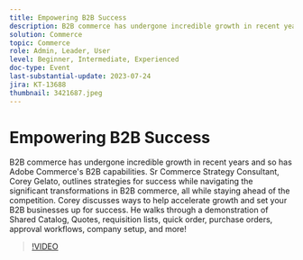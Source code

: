 ```yaml
---
title: Empowering B2B Success
description: B2B commerce has undergone incredible growth in recent years and so has Adobe Commerce's B2B capabilities. Sr Commerce Strategy Consultant, Corey Gelato, outlines strategies for success while navigating the significant transformations in B2B commerce, all while staying ahead of the competition. Corey discusses ways to help accelerate growth and set your B2B businesses up for success. He walks through a demonstration of Shared Catalog, Quotes, requisition lists, quick order, purchase orders, approval workflows, company setup, and more!
solution: Commerce
topic: Commerce
role: Admin, Leader, User
level: Beginner, Intermediate, Experienced
doc-type: Event
last-substantial-update: 2023-07-24
jira: KT-13688
thumbnail: 3421687.jpeg
---
```


# Empowering B2B Success

B2B commerce has undergone incredible growth in recent years and so has Adobe Commerce's B2B capabilities. Sr Commerce Strategy Consultant, Corey Gelato, outlines strategies for success while navigating the significant transformations in B2B commerce, all while staying ahead of the competition. Corey discusses ways to help accelerate growth and set your B2B businesses up for success. He walks through a demonstration of Shared Catalog, Quotes, requisition lists, quick order, purchase orders, approval workflows, company setup, and more!

>[!VIDEO](https://video.tv.adobe.com/v/3421687/?learn=on)
